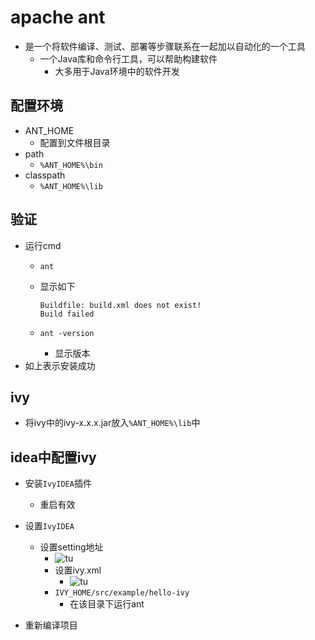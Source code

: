 # apache ant

- 是一个将软件编译、测试、部署等步骤联系在一起加以自动化的一个工具
  - 一个Java库和命令行工具，可以帮助构建软件
    - 大多用于Java环境中的软件开发

## 配置环境

- ANT_HOME
  - 配置到文件根目录
- path
  - `%ANT_HOME%\bin`
- classpath
  - `%ANT_HOME%\lib`

## 验证

- 运行cmd
  - `ant`
  - 显示如下

    ```log
    Buildfile: build.xml does not exist!
    Build failed
    ```
  - `ant -version`
    - 显示版本
- 如上表示安装成功

## ivy

- 将ivy中的ivy-x.x.x.jar放入`%ANT_HOME%\lib`中

## idea中配置ivy

- 安装`IvyIDEA`插件
  - 重启有效

- 设置`IvyIDEA`
  - 设置setting地址
    - ![tu](https://i.imgur.com/TUUBFFl.png)
    - 设置ivy.xml
      - ![tu](https://i.imgur.com/RJwzTkI.png)
    - `IVY_HOME/src/example/hello-ivy`
      - 在该目录下运行ant

- 重新编译项目